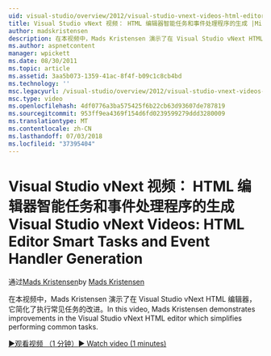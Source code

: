 ```yaml
---
uid: visual-studio/overview/2012/visual-studio-vnext-videos-html-editor-smart-tasks-and-event-handler-generation
title: Visual Studio vNext 视频： HTML 编辑器智能任务和事件处理程序的生成 |Microsoft Docs
author: madskristensen
description: 在本视频中，Mads Kristensen 演示了在 Visual Studio vNext HTML 编辑器，它简化了执行常见任务的改进。
ms.author: aspnetcontent
manager: wpickett
ms.date: 08/30/2011
ms.topic: article
ms.assetid: 3aa5b073-1359-41ac-8f4f-b09c1c8cb4bd
ms.technology: ''
msc.legacyurl: /visual-studio/overview/2012/visual-studio-vnext-videos-html-editor-smart-tasks-and-event-handler-generation
msc.type: video
ms.openlocfilehash: 4df0776a3ba575425f6b22cb63d93607de787819
ms.sourcegitcommit: 953ff9ea4369f154d6fd0239599279ddd3280009
ms.translationtype: MT
ms.contentlocale: zh-CN
ms.lasthandoff: 07/03/2018
ms.locfileid: "37395404"
---
```

<a name="visual-studio-vnext-videos-html-editor-smart-tasks-and-event-handler-generation"></a><span data-ttu-id="b3232-103">Visual Studio vNext 视频： HTML 编辑器智能任务和事件处理程序的生成</span><span class="sxs-lookup"><span data-stu-id="b3232-103">Visual Studio vNext Videos: HTML Editor Smart Tasks and Event Handler Generation</span></span>
====================
<span data-ttu-id="b3232-104">通过[Mads Kristensen](https://github.com/madskristensen)</span><span class="sxs-lookup"><span data-stu-id="b3232-104">by [Mads Kristensen](https://github.com/madskristensen)</span></span>

<span data-ttu-id="b3232-105">在本视频中，Mads Kristensen 演示了在 Visual Studio vNext HTML 编辑器，它简化了执行常见任务的改进。</span><span class="sxs-lookup"><span data-stu-id="b3232-105">In this video, Mads Kristensen demonstrates improvements in the Visual Studio vNext HTML editor which simplifies performing common tasks.</span></span>

[<span data-ttu-id="b3232-106">&#9654;观看视频 （1 分钟）</span><span class="sxs-lookup"><span data-stu-id="b3232-106">&#9654; Watch video (1 minutes)</span></span>](https://channel9.msdn.com/Blogs/ASP-NET-Site-Videos/visual-studio-vnext-videos-html-editor-smart-tasks-and-event-handler-generation)
